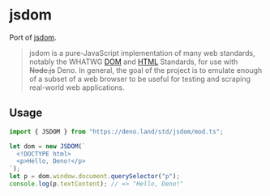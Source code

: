 # jsdom

Port of [jsdom](https://github.com/jsdom/jsdom).

> jsdom is a pure-JavaScript implementation of many web standards, notably the WHATWG [DOM](https://dom.spec.whatwg.org/) and [HTML](https://html.spec.whatwg.org/multipage/) Standards, for use with ~~Node.js~~ Deno. In general, the goal of the project is to emulate enough of a subset of a web browser to be useful for testing and scraping real-world web applications.

## Usage

```typescript
import { JSDOM } from "https://deno.land/std/jsdom/mod.ts";

let dom = new JSDOM(`
  <!DOCTYPE html>
  <p>Hello, Deno!</p>
`);
let p = dom.window.document.querySelector("p");
console.log(p.textContent); // => "Hello, Deno!"
```
